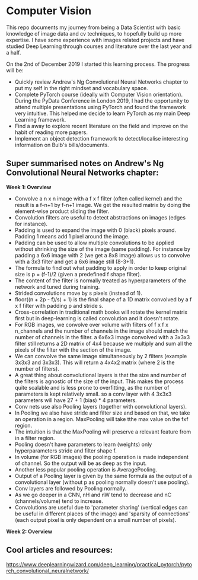 # **Computer Vision**

This repo documents my journey from being a Data Scientist with basic knowledge of image data and cv techniques, to hopefully build up more expertise. I have some experience with images related projects and have studied Deep Learning through courses and literature over the last year and a half.

On the 2nd of December 2019 I started this learning process. The progress will be:

- Quickly review Andrew's Ng Convolutional Neural Networks chapter to put my self in the right mindset and vocabulary space. 
- Complete PyTorch course (ideally with Computer Vision orientation). During the PyData Conference in London 2019, I had the opportunity to attend multiple presentations using PyTorch and found the framework very intuitive. This helped me decide to learn PyTorch as my main Deep Learning framework. 
- Find a away to explore recent literature on the field and improve on the habit of reading more papers.
- Implement an object detection framework to detect/localise interesting information on Bulb's bills/documents. 

## Super summarised notes on Andrew's Ng Convolutional Neural Networks chapter:

**Week 1: Overview**

- Convolve a n x n image with a f x f filter (often called kernel) and the result is a f-n+1 by f-n+1 image. We get the resulted matrix by doing the element-wise product sliding the filter.
- Convolution filters are useful to detect abstractions on images (edges for instance).
- Padding is used to expand the image with 0 (black) pixels around. Padding 1 means add 1 pixel around the image.
- Padding can be used to allow multiple convolutions to be applied without shrinking the size of the image (same padding). For instance by padding a 6x6 image with 2 (we get a 8x8 image) allows us to convolve with a 3x3 filter and get a 6x6 image still (8-3+1). 
- The formula to find out what padding to apply in order to keep original size is p = (f-1)/2 (given a predefined f shape filter).
- The content of the filter is normally treated as hyperparameters of the network and tuned during training. 
- Strided convolutions move by s pixels (instead of 1).
- floor((n + 2p - f)/s) + 1) is the final shape of a 1D matrix convolved by a f x f filter with padding p and stride s.
- Cross-correlation in traditional math books will rotate the kernel matrix first but in deep-learning is called convolution and it doesn't rotate.
- For RGB images, we convolve over volume with filters of f x f x n_channels and the number of channels in the image should match the number of channels in the filter.  a 6x6x3 image convolved with a 3x3x3 filter still returns a 2D matrix of 4x4 because we multiply and sum all the pixels of the filter with the section of the image. 
- We can convolve the same image simultaneously by 2 filters (example 3x3x3 and 3x3x3). This will return a 4x4x2 matrix (where 2 is the number of filters). 
- A great thing about convolutional layers is that the size and number of the filters is agnostic of the size of the input. This makes the process quite scalable and is less prone to overfitting, as the number of parameters is kept relatively small. so a conv layer with 4 3x3x3 parameters will have 27 + 1 (bias) * 4 parameters.
- Conv nets use also Pooling layers (together with convolutional layers).
- In Pooling we also have stride and filter size and based on that, we take an operation in a region. MaxPooling will take tthe max value on the fxf region. 
- The intuition is that the MaxPooling will preserve a relevant feature from in a filter region. 
- Pooling doesn't have parameters to learn (weights) only hyperparameters stride and filter shape f. 
- In volume (for RGB images) the pooling operation is made independent of channel. So the output will be as deep as the input. 
- Another less popular pooling operation is AveragePooling.
- Output of a Pooling layer is given by the same formula as the output of a convolutional layer (without p as pooling normally doesn't use pooling).
- Conv layers are followed by Pooling normally.
- As we go deeper in a CNN, nH and nW tend to decrease and nC (channels/volume) tend to increase.
- Convolutions are useful due to 'parameter sharing' (vertical edges can be useful in different places of the image) and 'sparsity of connections' (each output pixel is only dependent on a small number of pixels).

**Week 2: Overview**


## Cool articles and resources:

https://www.deeplearningwizard.com/deep_learning/practical_pytorch/pytorch_convolutional_neuralnetwork/
